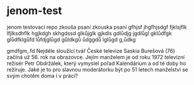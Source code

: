 # jenom-test
jenom testovací repo
zkouša psaní
zkouska psaní
gfhjsf jhgfhjsdgf
fjklsjflk lfjlksdhflk hgjkdgh skhgdssd
glkůjglk gjkdls
gdlůdjg jgdlůgl
gklůdfgk
glůdfklgůfd lůfdjglůgd
gůldkgů ůdggdů lglůgd g,ůdkg

gmdfgm,.fd
Nejdéle sloužící tvář České televize Saskia Burešová
(76) začíná už 56. rok na obrazovce. Jejím manželem
je od roku 1972 televizní režisér Petr Obdržálek,
který vymyslel pořad Kalendárium a od té
doby ho režíruje. Jaké je to pro slavnou 
moderátorku být po 51 letech manželství se svým
chotěm doma i v práci?
